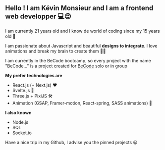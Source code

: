 ## Hello ! I am Kévin Monsieur and I am a frontend web developper 💻😍

I am currently 21 years old and I know de world of coding since my 15 years old 🎉

I am passionate about Javascript and beautiful **designs to integrate**. I love animations and break my brain to create them 🧠🤯

I am currently in the BeCode bootcamp, so every project with the name "BeCode..." is a project created for [BeCode](https://becode.org/ "BeCode") solo or in group

**My prefer technologies are**
- React.js (+ Next.js) ❤️
- Svelte.js 🧨
- Three.js + PixiJS 🛠
- Animation (GSAP, Framer-motion, React-spring, SASS animations) 🌈

**I also known**
- Node.js
- SQL
- Socket.io 

Have a nice trip in my Github, I advise you the pinned projects 😀

